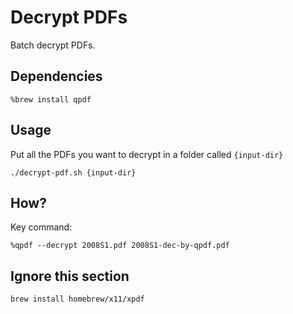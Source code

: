 # Decrypt PDFs

Batch decrypt PDFs.

## Dependencies

```
%brew install qpdf
```

## Usage

Put all the PDFs you want to decrypt in a folder called `{input-dir}`

```
./decrypt-pdf.sh {input-dir}
```

## How?

Key command:

```
%qpdf --decrypt 2008S1.pdf 2008S1-dec-by-qpdf.pdf
```

## Ignore this section

```
brew install homebrew/x11/xpdf
```

